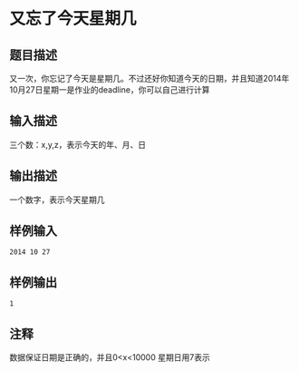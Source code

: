 # 又忘了今天星期几

## 题目描述
又一次，你忘记了今天是星期几。不过还好你知道今天的日期，并且知道2014年10月27日星期一是作业的deadline，你可以自己进行计算



## 输入描述
三个数：x,y,z，表示今天的年、月、日



## 输出描述
一个数字，表示今天星期几



## 样例输入
	2014 10 27

## 样例输出
	1

## 注释
数据保证日期是正确的，并且0<x<10000
星期日用7表示